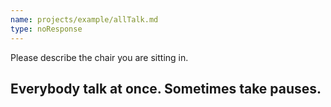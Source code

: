 ```yaml
---
name: projects/example/allTalk.md
type: noResponse
---
```


Please describe the chair you are sitting in.

Everybody talk at once. Sometimes take pauses.
---
